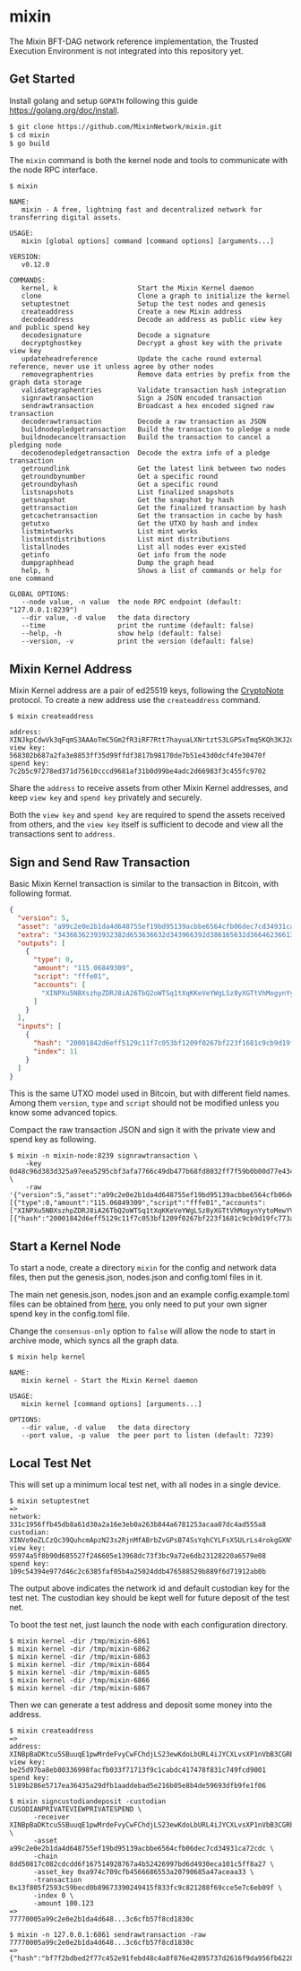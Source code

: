 # mixin

The Mixin BFT-DAG network reference implementation, the Trusted Execution Environment is not integrated into this repository yet.

## Get Started

Install golang and setup `GOPATH` following this guide https://golang.org/doc/install.

```bash
$ git clone https://github.com/MixinNetwork/mixin.git
$ cd mixin
$ go build
```

The `mixin` command is both the kernel node and tools to communicate with the node RPC interface.

```
$ mixin

NAME:
   mixin - A free, lightning fast and decentralized network for transferring digital assets.

USAGE:
   mixin [global options] command [command options] [arguments...]

VERSION:
   v0.12.0

COMMANDS:
   kernel, k                    Start the Mixin Kernel daemon
   clone                        Clone a graph to initialize the kernel
   setuptestnet                 Setup the test nodes and genesis
   createaddress                Create a new Mixin address
   decodeaddress                Decode an address as public view key and public spend key
   decodesignature              Decode a signature
   decryptghostkey              Decrypt a ghost key with the private view key
   updateheadreference          Update the cache round external reference, never use it unless agree by other nodes
   removegraphentries           Remove data entries by prefix from the graph data storage
   validategraphentries         Validate transaction hash integration
   signrawtransaction           Sign a JSON encoded transaction
   sendrawtransaction           Broadcast a hex encoded signed raw transaction
   decoderawtransaction         Decode a raw transaction as JSON
   buildnodepledgetransaction   Build the transaction to pledge a node
   buildnodecanceltransaction   Build the transaction to cancel a pledging node
   decodenodepledgetransaction  Decode the extra info of a pledge transaction
   getroundlink                 Get the latest link between two nodes
   getroundbynumber             Get a specific round
   getroundbyhash               Get a specific round
   listsnapshots                List finalized snapshots
   getsnapshot                  Get the snapshot by hash
   gettransaction               Get the finalized transaction by hash
   getcachetransaction          Get the transaction in cache by hash
   getutxo                      Get the UTXO by hash and index
   listmintworks                List mint works
   listmintdistributions        List mint distributions
   listallnodes                 List all nodes ever existed
   getinfo                      Get info from the node
   dumpgraphhead                Dump the graph head
   help, h                      Shows a list of commands or help for one command

GLOBAL OPTIONS:
   --node value, -n value  the node RPC endpoint (default: "127.0.0.1:8239")
   --dir value, -d value   the data directory
   --time                  print the runtime (default: false)
   --help, -h              show help (default: false)
   --version, -v           print the version (default: false)
```

## Mixin Kernel Address

Mixin Kernel address are a pair of ed25519 keys, following the [CryptoNote](https://cryptonote.org/standards/) protocol. To create a new address use the `createaddress` command.

```
$ mixin createaddress

address:	XINJkpCdwVk3qFqmS3AAAoTmC5Gm2fR3iRF7Rtt7hayuaLXNrtztS3LGPSxTmq5KQh3KJ2qYXYE5a9w8BWXhZAdsJKXqcvUr
view key:	568302b687a2fa3e8853ff35d99ffdf3817b98170de7b51e43d0dcf4fe30470f
spend key:	7c2b5c97278ed371d75610cccd9681af31b0d99be4adc2d66983f3c455fc9702
```

Share the `address` to receive assets from other Mixin Kernel addresses, and keep `view key` and `spend key` privately and securely.

Both the `view key` and `spend key` are required to spend the assets received from others, and the `view key` itself is sufficient to decode and view all the transactions sent to `address`.


## Sign and Send Raw Transaction

Basic Mixin Kernel transaction is similar to the transaction in Bitcoin, with following format.

```json
{
  "version": 5,
  "asset": "a99c2e0e2b1da4d648755ef19bd95139acbbe6564cfb06dec7cd34931ca72cdc",
  "extra": "34366362393932382d653636632d343966392d386165632d366462366137346666663638",
  "outputs": [
    {
      "type": 0,
      "amount": "115.06849309",
      "script": "fffe01",
      "accounts": [
        "XINPXu5NBXszhpZDRJ8iA26TbQ2oWTSq1tXqKKeVeYWgLSz8yXGTtVhMogynYytoMewYVFR541wauLhy1YV33zg445E49YA7"
      ]
    }
  ],
  "inputs": [
    {
      "hash": "20001842d6eff5129c11f7c053bf1209f0267bf223f1681c9cb9d19fc773a692",
      "index": 11
    }
  ]
}
```

This is the same UTXO model used in Bitcoin, but with different field names. Among them `version`, `type` and `script` should not be modified unless you know some advanced topics.

Compact the raw transaction JSON and sign it with the private view and spend key as following.

```
$ mixin -n mixin-node:8239 signrawtransaction \
    -key 0d48c96d383d325a97eea5295cbf3afa7766c49db477b68fd8032ff7f59b0b00d77e434f96f3f42c2d1796662c7cc90497feaf3863a5815f27ba49fd5e29b906 \
    -raw '{"version":5,"asset":"a99c2e0e2b1da4d648755ef19bd95139acbbe6564cfb06dec7cd34931ca72cdc","extra":"34366362393932382d653636632d343966392d386165632d366462366137346666663638","outputs":[{"type":0,"amount":"115.06849309","script":"fffe01","accounts":["XINPXu5NBXszhpZDRJ8iA26TbQ2oWTSq1tXqKKeVeYWgLSz8yXGTtVhMogynYytoMewYVFR541wauLhy1YV33zg445E49YA7"]}],"inputs":[{"hash":"20001842d6eff5129c11f7c053bf1209f0267bf223f1681c9cb9d19fc773a692","index":11}]}'
```


## Start a Kernel Node

To start a node, create a directory `mixin` for the config and network data files, then put the genesis.json, nodes.json and config.toml files in it.

The main net genesis.json, nodes.json and an example config.example.toml files can be obtained from [here](https://github.com/MixinNetwork/mixin/tree/master/config), you only need to put your own signer spend key in the config.toml file.

Change the `consensus-only` option to `false` will allow the node to start in archive mode, which syncs all the graph data.

```
$ mixin help kernel

NAME:
   mixin kernel - Start the Mixin Kernel daemon

USAGE:
   mixin kernel [command options] [arguments...]

OPTIONS:
   --dir value, -d value   the data directory
   --port value, -p value  the peer port to listen (default: 7239)
```

## Local Test Net

This will set up a minimum local test net, with all nodes in a single device.

```
$ mixin setuptestnet
=>
network:    331c1956ffb45db8a61d30a2a16e3eb0a263b844a6781253acaa07dc4ad555a8
custodian:  XINVo9oZLCzQc39QuhcmApzN23s2RjnMfABrbZvGPsB74SsYqhCYLFsXSULrLs4rokgGXNY5oUZvVm7ZQgHzBv7PPPRW7kFm
view key:   95974a5f8b90d685527f246605e13968dc73f3bc9a72e6db23128220a6579e08
spend key:  109c54394e977d46c2c6385faf05b4a25024ddb476588529b889f6d71912ab0b
```

The output above indicates the network id and default custodian key for the test net. The custodian key should be kept well for future deposit of the test net.

To boot the test net, just launch the node with each configuration directory.

```
$ mixin kernel -dir /tmp/mixin-6861
$ mixin kernel -dir /tmp/mixin-6862
$ mixin kernel -dir /tmp/mixin-6863
$ mixin kernel -dir /tmp/mixin-6864
$ mixin kernel -dir /tmp/mixin-6865
$ mixin kernel -dir /tmp/mixin-6866
$ mixin kernel -dir /tmp/mixin-6867
```

Then we can generate a test address and deposit some money into the address.

```
$ mixin createaddress
=>
address:    XINBpBaDKtcu5SBuuqE1pwMrdeFvyCwFChdjLS23ewKdoLbURL4iJYCXLvsXP1nVbB3CGRbWg6UgVH8AWVgjSgmenMsrgpRY
view key:   be25d97ba8eb80336998facfb033f71713f9c1cabdc417478f831c749fcd9001
spend key:  5189b286e5717ea36435a29dfb1aaddebad5e216b05e8b4de59693dfb9fe1f06

$ mixin signcustodiandeposit -custodian CUSODIANPRIVATEVIEWPRIVATESPEND \
      -receiver XINBpBaDKtcu5SBuuqE1pwMrdeFvyCwFChdjLS23ewKdoLbURL4iJYCXLvsXP1nVbB3CGRbWg6UgVH8AWVgjSgmenMsrgpRY \
      -asset a99c2e0e2b1da4d648755ef19bd95139acbbe6564cfb06dec7cd34931ca72cdc \
      -chain 8dd50817c082cdcdd6f167514928767a4b52426997bd6d4930eca101c5ff8a27 \
      -asset_key 0xa974c709cfb4566686553a20790685a47aceaa33 \
      -transaction 0x13f805f2593c59becd0b89673390249415f833fc9c821288f69cce5e7c6eb09f \
      -index 0 \
      -amount 100.123
=>
77770005a99c2e0e2b1da4d648...3c6cfb57f8cd1830c

$ mixin -n 127.0.0.1:6861 sendrawtransaction -raw 77770005a99c2e0e2b1da4d648...3c6cfb57f8cd1830c
=>
{"hash":"bf7f2bdbed2f77c452e91febd48c4a8f876e42895737d2616f9da956fb622888"}
```
